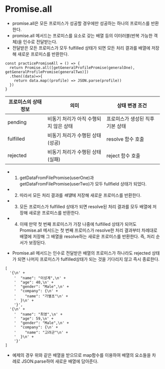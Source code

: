 # Promise.all
* promise.all은 모든 프로미스가 성공할 경우에만 성공하는 하나의 프로미스를 반환한다.
* promise.all 메서드는 프로미스를 요소로 갖는 배열 등의 이터러블(반복 가능한 객체)을 인수로 전달받는다.
* 전달받은 모든 프로미스가 모두 fulfilled 상태가 되면 모든 처리 결과를 배열에 저장해 새로운 프로미스를 반환한다.

```
const practicePromiseAll = () => {
  return Promise.all([getGeneralProfilePromise(generalOne), getGeneralProfilePromise(generalTwo)])
  .then((data)=>{
    return data.map((profile) => JSON.parse(profile))
  })
}
```

|프로미스의 상태 정보|의미|상태 변경 조건|
|------|---|---|
|pending|비동기 처리가 아직 수행되지 않은 상태|프로미스가 생성된 직후 기본 상태|
|fulfilled|비동기 처리가 수행된 상태(성공)|resolve 함수 호출|
|rejected|비동기 처리가 수행된 상태(실패)|reject 함수 호출|


* 1. getDataFromFilePromise(userOne)과 getDataFromFilePromise(userTwo)가 모두 fullfield 상태가 되었다.
* 2. 따라서 모든 처리 결과를 *배열*에 저장해 새로운 프로미스를 반환한다.
* 3. 모든 프로미스가 fulfilled 상태가 되면 resolve된 처리 결과를 모두 배열에 저장해 새로운 프로미스를 반환한다.
* 4. 이때 만약 첫 번째 프로미스가 가장 나중에 fulfilled 상태가 되어도 Promise.all 메서드는 첫 번째 프로미스가 resolve한 처리 결과부터 차례대로 배열에 저장해 그 배열을 resolve하는 새로운 프로미스를 반환한다. 즉, 처리 순서가 보장된다.

* Promise.all 메서드는 인수로 전달받은 배열의 프로미스가 하나라도 rejected 상태가 되면 나머지 프로미스가 fulfilled상태가 되는 것을 기다리지 않고 즉시 종료한다. 
```
[
  '{\n' +
    '  "name": "이성계",\n' +
    '  "age": 40,\n' +
    '  "gender": "Male",\n' +
    '  "company": {\n' +
    '    "name": "가별초"\n' +
    '  }\n' +
    '}',
  '{\n' +
    '  "name": "최영",\n' +
    '  "age": 59,\n' +
    '  "gender": "Male",\n' +
    '  "company": {\n' +
    '    "name": "고려군"\n' +
    '  }\n' +
    '}'
]
```

* 예제의 경우 위와 같은 배열을 받으므로 map함수를 이용하여 배열의 요소들을 차례로 JSON.parse하여 새로운 배열에 담아준다.


